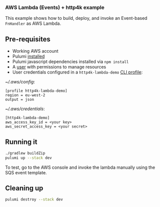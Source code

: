 ### AWS Lambda (Events) + http4k example

This example shows how to build, deploy, and invoke an Event-based `FnHandler` as AWS Lambda.

## Pre-requisites

* Working AWS account
* Pulumi [installed](https://www.pulumi.com/docs/get-started/install/)
* Pulumi javascript dependencies installed via `npm install`
* A [user](https://aws.amazon.com/iam/) with permissions to manage resources
* User credentials configured in a `http4k-lambda-demo` [CLI profile](https://docs.aws.amazon.com/cli/latest/userguide/cli-configure-profiles.html): 

*~/.aws/config*:

```
[profile http4k-lambda-demo]
region = eu-west-2
output = json
```
*~/.aws/credentials*:

```
[http4k-lambda-demo]
aws_access_key_id = <your key>
aws_secret_access_key = <your secret>
```

## Running it

```bash
./gradlew buildZip
pulumi up --stack dev
```

To test, go to the AWS console and invoke the lambda manually using the SQS event template.

## Cleaning up

```bash
pulumi destroy --stack dev
```
